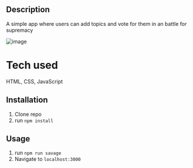 ## Description
A simple app where users can add topics and vote for them in an battle for supremacy

![image](https://user-images.githubusercontent.com/112410929/201456764-c7d16bf7-1517-47d2-8a17-f6b71064424a.png)

# Tech used 
HTML, CSS, JavaScript

## Installation

1. Clone repo
2. run `npm install`

## Usage

1. run `npm run savage`
2. Navigate to `localhost:3000`
